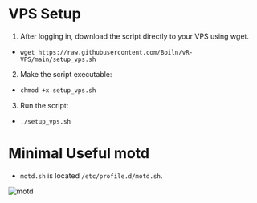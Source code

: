 # VPS Setup

1. After logging in, download the script directly to your VPS using wget.
- `wget https://raw.githubusercontent.com/Boiln/vR-VPS/main/setup_vps.sh`

2. Make the script executable:
- `chmod +x setup_vps.sh`

3. Run the script:
- `./setup_vps.sh`

# Minimal Useful motd
- `motd.sh` is located `/etc/profile.d/motd.sh`.
  
![motd](https://i.imgur.com/Qj1xys3.png)
